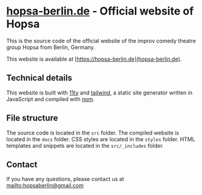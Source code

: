 # [hopsa-berlin.de](https://hopsa-berlin.de) - Official website of Hopsa

This is the source code of the official website of the improv comedy theatre group Hopsa from Berlin, Germany.

This website is available at [https://hopsa-berlin.de](hopsa-berlin.de).

## Technical details

This website is built with [11ty](https://www.11ty.dev/) and [tailwind](https://tailwindcss.com/), a static site generator written in JavaScript and compiled with [npm](https://www.npmjs.com/).

## File structure

The source code is located in the `src` folder. The compiled website is located in the `docs` folder. CSS styles are located in the `styles` folder. HTML templates and snippets are located in the `src/_includes` folder.

## Contact

If you have any questions, please contact us at [mailto:hopsaberlin@gmail.com](hopsaberlin@gmail.com)
